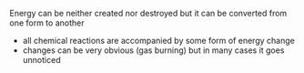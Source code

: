 Energy can be neither created nor destroyed but it can be converted from one form to another

+ all chemical reactions are accompanied by some form of energy change
+ changes can be very obvious (gas burning) but in many cases it goes unnoticed